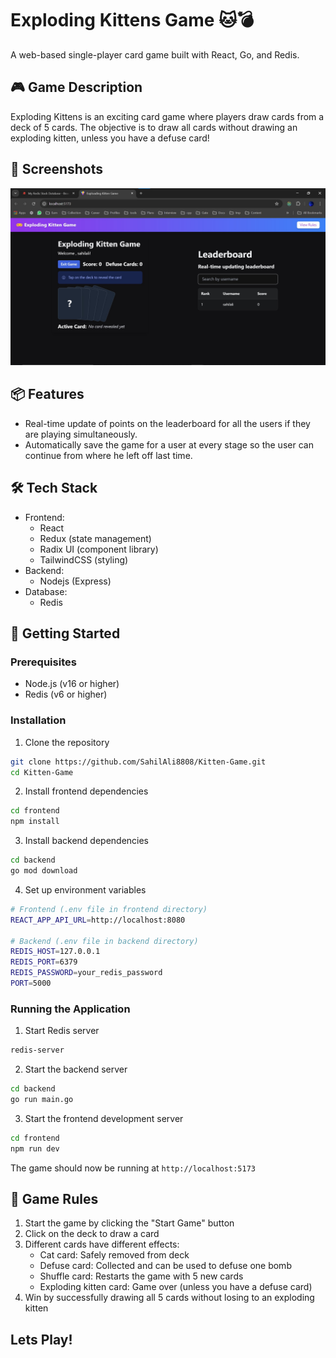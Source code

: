 # Exploding Kittens Game 🐱💣

A web-based single-player card game built with React, Go, and Redis.

## 🎮 Game Description

Exploding Kittens is an exciting card game where players draw cards from a deck of 5 cards. The objective is to draw all cards without drawing an exploding kitten, unless you have a defuse card!

## 📸 Screenshots

![Gameplay](https://github.com/SahilAli8808/Kitten-Game/blob/main/frontend/public/Screenshot.jpg)


## 📦 Features

- Real-time update of points on the leaderboard for all the users if they are playing simultaneously.
- Automatically save the game for a user at every stage so the user can continue from where he left off last time.


## 🛠️ Tech Stack

- Frontend:
  - React
  - Redux (state management)
  - Radix UI (component library)
  - TailwindCSS (styling)
- Backend:
  - Nodejs (Express)
- Database:
  - Redis

## 🚀 Getting Started

### Prerequisites

- Node.js (v16 or higher)
- Redis (v6 or higher)

### Installation

1. Clone the repository
```bash
git clone https://github.com/SahilAli8808/Kitten-Game.git
cd Kitten-Game
```

2. Install frontend dependencies
```bash
cd frontend
npm install
```

3. Install backend dependencies
```bash
cd backend
go mod download
```

4. Set up environment variables
```bash
# Frontend (.env file in frontend directory)
REACT_APP_API_URL=http://localhost:8080

# Backend (.env file in backend directory)
REDIS_HOST=127.0.0.1
REDIS_PORT=6379
REDIS_PASSWORD=your_redis_password
PORT=5000
```

### Running the Application

1. Start Redis server
```bash
redis-server
```

2. Start the backend server
```bash
cd backend
go run main.go
```

3. Start the frontend development server
```bash
cd frontend
npm run dev
```

The game should now be running at `http://localhost:5173`

## 🎯 Game Rules

1. Start the game by clicking the "Start Game" button
2. Click on the deck to draw a card
3. Different cards have different effects:
   - Cat card: Safely removed from deck
   - Defuse card: Collected and can be used to defuse one bomb
   - Shuffle card: Restarts the game with 5 new cards
   - Exploding kitten card: Game over (unless you have a defuse card)
4. Win by successfully drawing all 5 cards without losing to an exploding kitten

## Lets Play!



